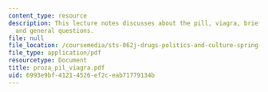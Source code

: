 ```yaml
---
content_type: resource
description: This lecture notes discusses about the pill, viagra, brief word on prozac,
  and general questions.
file: null
file_location: /coursemedia/sts-062j-drugs-politics-and-culture-spring-2006/6993e9bf41214526ef2ceab71779134b_proza_pil_viagra.pdf
file_type: application/pdf
resourcetype: Document
title: proza_pil_viagra.pdf
uid: 6993e9bf-4121-4526-ef2c-eab71779134b
---
```

